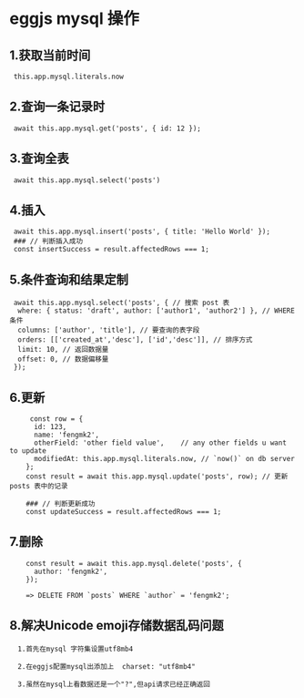 # eggjs mysql 操作

 ## 1.获取当前时间
 
     this.app.mysql.literals.now
 
 ## 2.查询一条记录时 
 
     await this.app.mysql.get('posts', { id: 12 });
 
 ## 3.查询全表
 
     await this.app.mysql.select('posts')
 
 ## 4.插入  
 
     await this.app.mysql.insert('posts', { title: 'Hello World' }); 
     ### // 判断插入成功
     const insertSuccess = result.affectedRows === 1;
 
 ## 5.条件查询和结果定制 
 
	 await this.app.mysql.select('posts', { // 搜索 post 表
	  where: { status: 'draft', author: ['author1', 'author2'] }, // WHERE 条件
	  columns: ['author', 'title'], // 要查询的表字段
	  orders: [['created_at','desc'], ['id','desc']], // 排序方式
	  limit: 10, // 返回数据量
	  offset: 0, // 数据偏移量
	 });
 
 ## 6.更新 
 
		 const row = {
		  id: 123,
		  name: 'fengmk2',
		  otherField: 'other field value',    // any other fields u want to update
		  modifiedAt: this.app.mysql.literals.now, // `now()` on db server
		};
		const result = await this.app.mysql.update('posts', row); // 更新 posts 表中的记录
		
		### // 判断更新成功
		const updateSuccess = result.affectedRows === 1;


 ## 7.删除
 
		const result = await this.app.mysql.delete('posts', {
		  author: 'fengmk2',
		});

		=> DELETE FROM `posts` WHERE `author` = 'fengmk2';
 
 ## 8.解决Unicode emoji存储数据乱码问题
 
      1.首先在mysql 字符集设置utf8mb4
	  
	  2.在eggjs配置mysql出添加上  charset: "utf8mb4"
	  
	  3.虽然在mysql上看数据还是一个"?",但api请求已经正确返回
 
